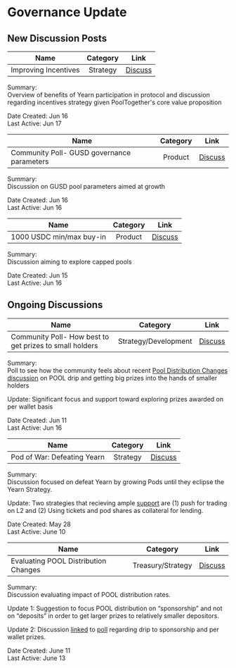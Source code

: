 # Governance Update

## New Discussion Posts

| Name          | Category      | Link   |
| ------------- |:-------------:| :-----:|
| Improving Incentives | Strategy | [Discuss](https://gov.pooltogether.com/t/improving-incentives/1240) |

Summary:\
Overview of benefits of Yearn participation in protocol and discussion regarding incentives strategy given PoolTogether's core value proposition

Date Created: Jun 16\
Last Active: Jun 17

| Name          | Category      | Link   |
| ------------- |:-------------:| :-----:|
| Community Poll- GUSD governance parameters | Product | [Discuss](https://gov.pooltogether.com/t/community-poll-gusd-governance-parameters/1239) |

Summary:\
Discussion on GUSD pool parameters aimed at growth

Date Created: Jun 16\
Last Active: Jun 16

| Name          | Category      | Link   |
| ------------- |:-------------:| :-----:|
| 1000 USDC min/max buy-in | Product | [Discuss](https://gov.pooltogether.com/t/1000-usdc-min-max-buy-in/1235) |

Summary:\
Discussion aiming to explore capped pools

Date Created: Jun 15\
Last Active: Jun 16


## Ongoing Discussions

| Name          | Category      | Link   |
| ------------- |:-------------:| :-----:|
| Community Poll- How best to get prizes to small holders | Strategy/Development | [Discuss](https://gov.pooltogether.com/t/community-poll-how-best-to-get-prizes-to-small-holders/1226) |

Summary:\
Poll to see how the community feels about recent [Pool Distribution Changes discussion](https://gov.pooltogether.com/t/evaluating-pool-distribution-changes/1222/4) on POOL drip and getting big prizes into the hands of smaller holders

Update: Significant focus and support toward exploring prizes awarded on per wallet basis

Date Created: Jun 11\
Last Active: Jun 16

| Name          | Category      | Link   |
| ------------- |:-------------:| :-----:|
| Pod of War: Defeating Yearn | Strategy | [Discuss](https://gov.pooltogether.com/t/pod-of-war-defeating-yearn/1149) |

Summary:\
Discussion focused on defeat Yearn by growing Pods until they eclipse the Yearn Strategy.

Update: Two strategies that recieving ample [support](https://gov.pooltogether.com/t/pod-of-war-defeating-yearn/1149/11) are (1) push for trading on L2 and (2) Using  tickets and pod shares as collateral for lending.

Date Created: May 28\
Last Active: June 10


| Name          | Category      | Link   |
| ------------- |:-------------:| :-----:|
| Evaluating POOL Distribution Changes | Treasury/Strategy | [Discuss](https://gov.pooltogether.com/t/evaluating-pool-distribution-changes/1222) |

Summary:\
Discussion evaluating impact of POOL distribution rates.

Update 1: Suggestion to focus POOL distribution on “sponsorship” and not on “deposits” in order to get larger prizes to relatively smaller depositors.

Update 2: Discussion [linked](https://gov.pooltogether.com/t/evaluating-pool-distribution-changes/1222/5) to [poll](https://gov.pooltogether.com/t/community-poll-how-best-to-get-prizes-to-small-holders/1226) regarding  drip to sponsorship and per wallet prizes.

Date Created: June 11\
Last Active: June 13
